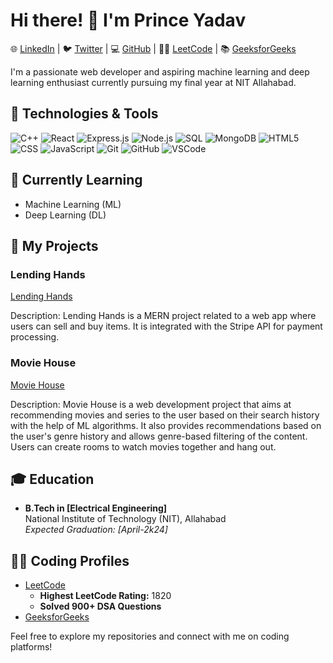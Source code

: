 # Hi there! 👋 I'm Prince Yadav

🌐 [LinkedIn](https://www.linkedin.com/in/prince-yadav00785) | 🐦 [Twitter](https://twitter.com/cocuseryadav) | 💻 [GitHub](https://github.com/princeyadav00785) | 🧑‍💻 [LeetCode](https://leetcode.com/princeyadav00785/) | 📚 [GeeksforGeeks](https://auth.geeksforgeeks.org/user/py8881065817)

I'm a passionate web developer and aspiring machine learning and deep learning enthusiast currently pursuing my final year at NIT Allahabad.

## 🔧 Technologies & Tools

![C++](https://img.shields.io/badge/-C++-00599C?style=flat&logo=c%2B%2B&logoColor=white)
![React](https://img.shields.io/badge/-React-61DAFB?style=flat&logo=react&logoColor=white)
![Express.js](https://img.shields.io/badge/-Express.js-000000?style=flat&logo=express&logoColor=white)
![Node.js](https://img.shields.io/badge/-Node.js-339933?style=flat&logo=node.js&logoColor=white)
![SQL](https://img.shields.io/badge/-SQL-4479A1?style=flat&logo=postgresql&logoColor=white)
![MongoDB](https://img.shields.io/badge/-MongoDB-47A248?style=flat&logo=mongodb&logoColor=white)
![HTML5](https://img.shields.io/badge/-HTML5-E34F26?style=flat&logo=html5&logoColor=white)
![CSS](https://img.shields.io/badge/-CSS-1572B6?style=flat&logo=css3&logoColor=white)
![JavaScript](https://img.shields.io/badge/-JavaScript-F7DF1E?style=flat&logo=javascript&logoColor=black)
![Git](https://img.shields.io/badge/-Git-F05032?style=flat&logo=git&logoColor=white)
![GitHub](https://img.shields.io/badge/-GitHub-181717?style=flat&logo=github&logoColor=white)
![VSCode](https://img.shields.io/badge/-VSCode-007ACC?style=flat&logo=visual-studio-code&logoColor=white)

## 🌱 Currently Learning

- Machine Learning (ML)
- Deep Learning (DL)

## 🚀 My Projects

### Lending Hands

[Lending Hands](https://github.com/princeyadav00785/Lending_Hands)

Description: Lending Hands is a MERN project related to a web app where users can sell and buy items. It is integrated with the Stripe API for payment processing.

### Movie House

[Movie House](https://github.com/princeyadav00785/Movie_house)

Description: Movie House is a web development project that aims at recommending movies and series to the user based on their search history with the help of ML algorithms. It also provides recommendations based on the user's genre history and allows genre-based filtering of the content. Users can create rooms to watch movies together and hang out.

## 🎓 Education

- **B.Tech in [Electrical Engineering]**  
  National Institute of Technology (NIT), Allahabad  
  *Expected Graduation: [April-2k24]*

## 👨‍💻 Coding Profiles

- [LeetCode](https://leetcode.com/princeyadav00785/)
  - **Highest LeetCode Rating:** 1820
  - **Solved 900+ DSA Questions**
- [GeeksforGeeks](https://auth.geeksforgeeks.org/user/py8881065817)

Feel free to explore my repositories and connect with me on coding platforms!

